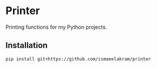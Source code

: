 # Printer
Printing functions for my Python projects.

## Installation
```sh
pip install git+https://github.com/ismaeelakram/printer
```
